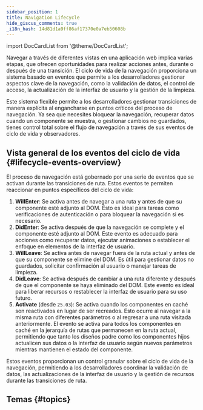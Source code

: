 ```yaml
---
sidebar_position: 1
title: Navigation Lifecycle
hide_giscus_comments: true
_i18n_hash: 14d81d1a9ff86af17370e0a7eb50608b
---
```

import DocCardList from '@theme/DocCardList';

Navegar a través de diferentes vistas en una aplicación web implica varias etapas, que ofrecen oportunidades para realizar acciones antes, durante o después de una transición. El ciclo de vida de la navegación proporciona un sistema basado en eventos que permite a los desarrolladores gestionar aspectos clave de la navegación, como la validación de datos, el control de acceso, la actualización de la interfaz de usuario y la gestión de la limpieza.

Este sistema flexible permite a los desarrolladores gestionar transiciones de manera explícita al engancharse en puntos críticos del proceso de navegación. Ya sea que necesites bloquear la navegación, recuperar datos cuando un componente se muestra, o gestionar cambios no guardados, tienes control total sobre el flujo de navegación a través de sus eventos de ciclo de vida y observadores.

## Vista general de los eventos del ciclo de vida {#lifecycle-events-overview}

El proceso de navegación está gobernado por una serie de eventos que se activan durante las transiciones de ruta. Estos eventos te permiten reaccionar en puntos específicos del ciclo de vida:

1. **WillEnter**: Se activa antes de navegar a una ruta y antes de que su componente esté adjunto al DOM. Esto es ideal para tareas como verificaciones de autenticación o para bloquear la navegación si es necesario.
2. **DidEnter**: Se activa después de que la navegación se complete y el componente esté adjunto al DOM. Este evento es adecuado para acciones como recuperar datos, ejecutar animaciones o establecer el enfoque en elementos de la interfaz de usuario.
3. **WillLeave**: Se activa antes de navegar fuera de la ruta actual y antes de que su componente se elimine del DOM. Es útil para gestionar datos no guardados, solicitar confirmación al usuario o manejar tareas de limpieza.
4. **DidLeave**: Se activa después de cambiar a una ruta diferente y después de que el componente se haya eliminado del DOM. Este evento es ideal para liberar recursos o restablecer la interfaz de usuario para su uso futuro.
5. **Activate** (desde `25.03`): Se activa cuando los componentes en caché son reactivados en lugar de ser recreados. Esto ocurre al navegar a la misma ruta con diferentes parámetros o al regresar a una ruta visitada anteriormente. El evento se activa para todos los componentes en caché en la jerarquía de rutas que permanecen en la ruta actual, permitiendo que tanto los diseños padre como los componentes hijos actualicen sus datos o la interfaz de usuario según nuevos parámetros mientras mantienen el estado del componente.

Estos eventos proporcionan un control granular sobre el ciclo de vida de la navegación, permitiendo a los desarrolladores coordinar la validación de datos, las actualizaciones de la interfaz de usuario y la gestión de recursos durante las transiciones de ruta.

## Temas {#topics}

<DocCardList className="topics-section" />
